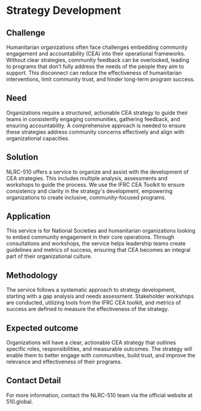 # Strategy Development

## Challenge 

Humanitarian organizations often face challenges embedding community engagement and accountability (CEA) into their operational frameworks. Without clear strategies, community feedback can be overlooked, leading to programs that don’t fully address the needs of the people they aim to support. This disconnect can reduce the effectiveness of humanitarian interventions, limit community trust, and hinder long-term program success. 

## Need 

Organizations require a structured, actionable CEA strategy to guide their teams in consistently engaging communities, gathering feedback, and ensuring accountability. A comprehensive approach is needed to ensure these strategies address community concerns effectively and align with organizational capacities. 

## Solution 

NLRC-510 offers a service to organize and assist with the development of CEA strategies. This includes multiple analysis, assessments and workshops to guide the process. We use the IFRC CEA Toolkit to ensure consistency and clarity in the strategy's development, empowering organizations to create inclusive, community-focused programs. 

## Application 

This service is for National Societies and humanitarian organizations looking to embed community engagement in their core operations. Through consultations and workshops, the service helps leadership teams create guidelines and metrics of success, ensuring that CEA becomes an integral part of their organizational culture. 

## Methodology 

The service follows a systematic approach to strategy development, starting with a gap analysis and needs assessment. Stakeholder workshops are conducted, utilizing tools from the IFRC CEA toolkit, and metrics of success are defined to measure the effectiveness of the strategy. 

 

## Expected outcome 

Organizations will have a clear, actionable CEA strategy that outlines specific roles, responsibilities, and measurable outcomes. The strategy will enable them to better engage with communities, build trust, and improve the relevance and effectiveness of their programs. 

## Contact Detail 

For more information, contact the NLRC-510 team via the official website at 510.global. 
